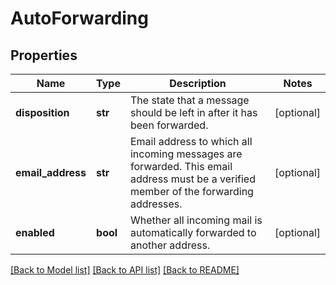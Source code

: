 # AutoForwarding

## Properties
Name | Type | Description | Notes
------------ | ------------- | ------------- | -------------
**disposition** | **str** | The state that a message should be left in after it has been forwarded. | [optional] 
**email_address** | **str** | Email address to which all incoming messages are forwarded. This email address must be a verified member of the forwarding addresses. | [optional] 
**enabled** | **bool** | Whether all incoming mail is automatically forwarded to another address. | [optional] 

[[Back to Model list]](../README.md#documentation-for-models) [[Back to API list]](../README.md#documentation-for-api-endpoints) [[Back to README]](../README.md)

